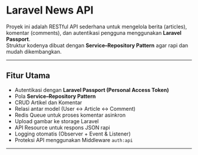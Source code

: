 # Laravel News API

Proyek ini adalah RESTful API sederhana untuk mengelola berita (articles), komentar (comments), dan autentikasi pengguna menggunakan **Laravel Passport**.  
Struktur kodenya dibuat dengan **Service–Repository Pattern** agar rapi dan mudah dikembangkan.

---

## Fitur Utama
- Autentikasi dengan **Laravel Passport (Personal Access Token)**
- Pola **Service–Repository Pattern**
- CRUD Artikel dan Komentar
- Relasi antar model (User ↔ Article ↔ Comment)
- Redis Queue untuk proses komentar asinkron
- Upload gambar ke storage Laravel
- API Resource untuk respons JSON rapi
- Logging otomatis (Observer + Event & Listener)
- Proteksi API menggunakan Middleware `auth:api`

---